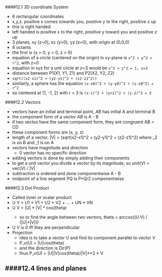 ####12.1 3D coordinate System

 - 6 rectangular coordinates
 - x,y,z.  positive x comes towards you, positive y to the right, positive z up
  - this is right handed
  - left handed is positive x to the right, positive y toward you and positive z up
 - 3 planes, xy (z=0), xz (y=0), yz (x=0), with origin at (0,0,0)
 - 8 octants
  - the first is {x > 0, y > 0, z > 0}
 - equation of a circle (centered on the origin) in xy-plane is `x^2 + y^2 = r^2`, with z=0
  - equation in xyz for a unit circle at z=3 would be `x^2 + y^2 = 1, z=3` 
 - distance between P1(X1, Y1, Z1) and P2(X2, Y2, Z2)
  - `sqrt((x2-x1)^2 + (y2-y1)^2 + (z2-z1^2))`
 - similarly, a sphere has the equation `(x-x0)^2 + (y-y0)^2 + (z-z0^2) = r^2`
  - so centered at (1, -1, 2) with r = 3 is `(x-1)^2 + (y+1)^2 + (z-2)^2 = 3`

####12.2 Vectors

 - vectors have an initial and terminal point, *AB* has initial A and terminal B
 - the component form of a vector *AB* is A - B
 - if two vectos have the same component form, they are congruent AB = CD
 - these component forms are (x, y, z)
 - length of a vector, |V| = (sqrt(x2-x1)^2 + (y2-y1)^2 + (z2-z1)^2) where _2 is on B and _1 is on A
 - vectors have magnitude and direction
    - 0 vector has no specific direction
 - adding vectors is done by simply adding their components
 - to get a unit vector you divide a vector by its magnitude, so unit(V) = vec(V) / |V|
 - subtraction is ordered and done componentwise A - B
 - midpoint of a line segment PQ is P+Q/2 componentwise

####12.3 Dot Product

 - Called inner or scalar product
 - U <dot> V = U1 * V1 + U2 * V2 + ... + UN * VN
 - U <dot> V = |U| * |V| * cos(theta)
    - so to find the angle between two vectors, theta = arccos((U <dot> V) / (|U|*|V|))
 - U <dot> V is 0 iff they are perpendicular
 - Projection
    - idea is to take a vector U and find its component parallel to vector V
    - P_v(U) = |U|cos(theta)
    - and the direction is Dir(P)
    - thus P_v(U) = |U||V|cos(theta)/|V|**2 * V

####12.4 lines and planes
 - 
